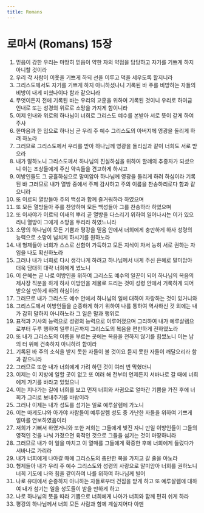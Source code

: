 ```yaml
---
title: Romans
---
```


# 로마서 (Romans) 15장
1. 믿음이 강한 우리는 마땅히 믿음이 약한 자의 약점을 담당하고 자기를 기쁘게 하지 아니할 것이라
1. 우리 각 사람이 이웃을 기쁘게 하되 선을 이루고 덕을 세우도록 할지니라
1. 그리스도께서도 자기를 기쁘게 하지 아니하셨나니 기록된 바 주를 비방하는 자들의 비방이 내게 미쳤나이다 함과 같으니라
1. 무엇이든지 전에 기록된 바는 우리의 교훈을 위하여 기록된 것이니 우리로 하여금 인내로 또는 성경의 위로로 소망을 가지게 함이니라
1. 이제 인내와 위로의 하나님이 너희로 그리스도 예수를 본받아 서로 뜻이 같게 하여 주사
1. 한마음과 한 입으로 하나님 곧 우리 주 예수 그리스도의 아버지께 영광을 돌리게 하려 하노라
1. 그러므로 그리스도께서 우리를 받아 하나님께 영광을 돌리심과 같이 너희도 서로 받으라
1. 내가 말하노니 그리스도께서 하나님의 진실하심을 위하여 할례의 추종자가 되셨으니 이는 조상들에게 주신 약속들을 견고하게 하시고
1. 이방인들도 그 긍휼하심으로 말미암아 하나님께 영광을 돌리게 하려 하심이라 기록된 바 그러므로 내가 열방 중에서 주께 감사하고 주의 이름을 찬송하리로다 함과 같으니라
1. 또 이르되 열방들아 주의 백성과 함께 즐거워하라 하였으며
1. 또 모든 열방들아 주를 찬양하며 모든 백성들아 그를 찬송하라 하였으며
1. 또 이사야가 이르되 이새의 뿌리 곧 열방을 다스리기 위하여 일어나시는 이가 있으리니 열방이 그에게 소망을 두리라 하였느니라
1. 소망의 하나님이 모든 기쁨과 평강을 믿음 안에서 너희에게 충만하게 하사 성령의 능력으로 소망이 넘치게 하시기를 원하노라
1. 내 형제들아 너희가 스스로 선함이 가득하고 모든 지식이 차서 능히 서로 권하는 자임을 나도 확신하노라
1. 그러나 내가 너희로 다시 생각나게 하려고 하나님께서 내게 주신 은혜로 말미암아 더욱 담대히 대략 너희에게 썼노니
1. 이 은혜는 곧 나로 이방인을 위하여 그리스도 예수의 일꾼이 되어 하나님의 복음의 제사장 직분을 하게 하사 이방인을 제물로 드리는 것이 성령 안에서 거룩하게 되어 받으실 만하게 하려 하심이라
1. 그러므로 내가 그리스도 예수 안에서 하나님의 일에 대하여 자랑하는 것이 있거니와
1. 그리스도께서 이방인들을 순종하게 하기 위하여 나를 통하여 역사하신 것 외에는 내가 감히 말하지 아니하노라 그 일은 말과 행위로
1. 표적과 기사의 능력으로 성령의 능력으로 이루어졌으며 그리하여 내가 예루살렘으로부터 두루 행하여 일루리곤까지 그리스도의 복음을 편만하게 전하였노라
1. 또 내가 그리스도의 이름을 부르는 곳에는 복음을 전하지 않기를 힘썼노니 이는 남의 터 위에 건축하지 아니하려 함이라
1. 기록된 바 주의 소식을 받지 못한 자들이 볼 것이요 듣지 못한 자들이 깨달으리라 함과 같으니라
1. 그러므로 또한 내가 너희에게 가려 하던 것이 여러 번 막혔더니
1. 이제는 이 지방에 일할 곳이 없고 또 여러 해 전부터 언제든지 서바나로 갈 때에 너희에게 가기를 바라고 있었으니
1. 이는 지나가는 길에 너희를 보고 먼저 너희와 사귐으로 얼마간 기쁨을 가진 후에 너희가 그리로 보내주기를 바람이라
1. 그러나 이제는 내가 성도를 섬기는 일로 예루살렘에 가노니
1. 이는 마게도냐와 아가야 사람들이 예루살렘 성도 중 가난한 자들을 위하여 기쁘게 얼마를 연보하였음이라
1. 저희가 기뻐서 하였거니와 또한 저희는 그들에게 빚진 자니 만일 이방인들이 그들의 영적인 것을 나눠 가졌으면 육적인 것으로 그들을 섬기는 것이 마땅하니라
1. 그러므로 내가 이 일을 마치고 이 열매를 그들에게 확증한 후에 너희에게 들렀다가 서바나로 가리라
1. 내가 너희에게 나아갈 때에 그리스도의 충만한 복을 가지고 갈 줄을 아노라
1. 형제들아 내가 우리 주 예수 그리스도와 성령의 사랑으로 말미암아 너희를 권하노니 너희 기도에 나와 힘을 같이하여 나를 위하여 하나님께 빌어
1. 나로 유대에서 순종하지 아니하는 자들로부터 건짐을 받게 하고 또 예루살렘에 대하여 내가 섬기는 일을 성도들이 받을 만하게 하고
1. 나로 하나님의 뜻을 따라 기쁨으로 너희에게 나아가 너희와 함께 편히 쉬게 하라
1. 평강의 하나님께서 너희 모든 사람과 함께 계실지어다 아멘